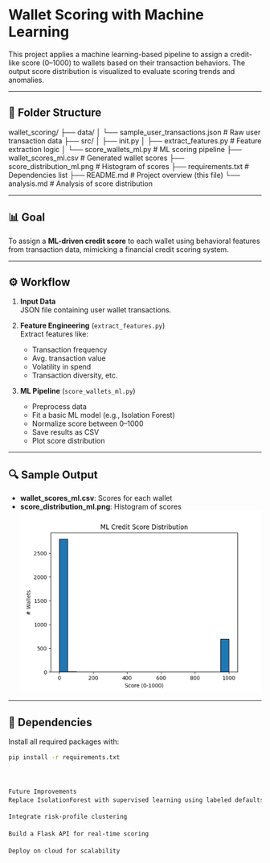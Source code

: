 # Wallet Scoring with Machine Learning

This project applies a machine learning-based pipeline to assign a credit-like score (0–1000) to wallets based on their transaction behaviors. The output score distribution is visualized to evaluate scoring trends and anomalies.

---

## 📁 Folder Structure

wallet_scoring/
├── data/
│ └── sample_user_transactions.json # Raw user transaction data
├── src/
│ ├── init.py
│ ├── extract_features.py # Feature extraction logic
│ └── score_wallets_ml.py # ML scoring pipeline
├── wallet_scores_ml.csv # Generated wallet scores
├── score_distribution_ml.png # Histogram of scores
├── requirements.txt # Dependencies list
├── README.md # Project overview (this file)
└── analysis.md # Analysis of score distribution


---

## 📊 Goal

To assign a **ML-driven credit score** to each wallet using behavioral features from transaction data, mimicking a financial credit scoring system.

---

## ⚙️ Workflow

1. **Input Data**  
   JSON file containing user wallet transactions.
   
2. **Feature Engineering** (`extract_features.py`)  
   Extract features like:
   - Transaction frequency
   - Avg. transaction value
   - Volatility in spend
   - Transaction diversity, etc.

3. **ML Pipeline** (`score_wallets_ml.py`)  
   - Preprocess data
   - Fit a basic ML model (e.g., Isolation Forest)
   - Normalize score between 0–1000
   - Save results as CSV
   - Plot score distribution

---

## 🔍 Sample Output

- **wallet_scores_ml.csv**: Scores for each wallet  
- **score_distribution_ml.png**: Histogram of scores  
  ![Score Distribution](./score_distribution_ml.png)

---

## 🧪 Dependencies

Install all required packages with:

```bash
pip install -r requirements.txt



Future Improvements
Replace IsolationForest with supervised learning using labeled defaults

Integrate risk-profile clustering

Build a Flask API for real-time scoring

Deploy on cloud for scalability

